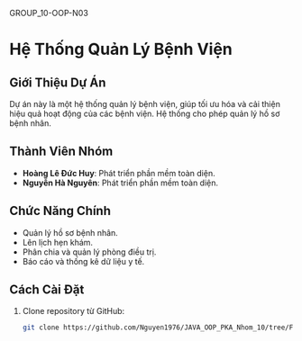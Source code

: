 GROUP_10-OOP-N03 
# Hệ Thống Quản Lý Bệnh Viện

## Giới Thiệu Dự Án
Dự án này là một hệ thống quản lý bệnh viện, giúp tối ưu hóa và cải thiện hiệu quả hoạt động của các bệnh viện. Hệ thống cho phép quản lý hồ sơ bệnh nhân.
## Thành Viên Nhóm
- **Hoàng Lê Đức Huy**: Phát triển phần mềm toàn diện.
- **Nguyễn Hà Nguyên**: Phát triển phần mềm toàn diện.

## Chức Năng Chính
- Quản lý hồ sơ bệnh nhân.
- Lên lịch hẹn khám.
- Phân chia và quản lý phòng điều trị.
- Báo cáo và thống kê dữ liệu y tế.

## Cách Cài Đặt
1. Clone repository từ GitHub:
   ```bash
   git clone https://github.com/Nguyen1976/JAVA_OOP_PKA_Nhom_10/tree/FinaltermCode)
   
